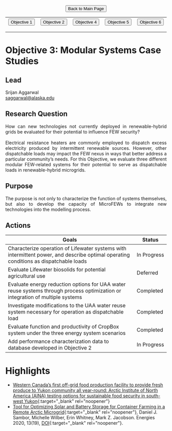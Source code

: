 <form action="https://mjc55.github.io/MicroFEWs_Legacy/" align="center" style="bold">
<input type="submit" value="Back to Main Page" />
</form>


<p align="center" text-align="center"><table style="border-collapse: collapse; border: none;">
  <tr width="100%" style="border: none;">
    <th width="400" style="border: none;"> <form action="https://mjc55.github.io/MicroFEWs_Legacy/Objectives/Objective_1" align="center"><input type="submit" value="Objective 1" /></form> </th>
    <th width="400" style="border: none;"> <form action="https://mjc55.github.io/MicroFEWs_Legacy/Objectives/Objective_2" align="center"><input type="submit" value="Objective 2" /></form>  </th>
    <th width="400" style="border: none;"> <form action="https://mjc55.github.io/MicroFEWs_Legacy/Objectives/Objective_4" align="center"><input type="submit" value="Objective 4" /></form> </th>
    <th width="400" style="border: none;"> <form action="https://mjc55.github.io/MicroFEWs_Legacy/Objectives/Objective_5" align="center"><input type="submit" value="Objective 5" /></form> </th>
    <th width="400" style="border: none;"> <form action="https://mjc55.github.io/MicroFEWs_Legacy/Objectives/Objective_6" align="center"><input type="submit" value="Objective 6" /></form> </th>
  </tr>
</table></p>



# Objective 3: Modular Systems Case Studies

## Lead
Srijan Aggarwal <br/>
saggarwal@alaska.edu

## Research Question
<div style="text-align: justify"> 
How can new technologies not currently deployed in renewable-hybrid grids be evaluated for their potential to influence FEW security?
  <br> <br>
Electrical resistance heaters are commonly employed to dispatch excess electricity produced by intermittent renewable sources. 
However, other dispatchable loads may impact the FEW nexus in ways that better address a particular community’s needs. For this Objective, 
we evaluate three different modular FEW-related systems for their potential to serve as dispatchable loads in renewable-hybrid microgrids.
</div>
 
## Purpose
 
<div style="text-align: justify"> 
The purpose is not only to characterize the function of systems themselves, but also to develop the capacity of MicroFEWs to integrate new 
technologies into the modelling process.
</div>
 
## Actions
 
<div style="text-align: justify"> 
  
</div>


| Goals | Status |
|---   |---  |
| Characterize operation of Lifewater systems with intermittent power, and describe optimal operating conditions as dispatchable loads	| In&nbsp;Progress |
| Evaluate Lifewater biosolids for potential agricultural use	| Deferred |
| Evaluate energy reduction options for UAA water reuse systems through process optimization or integration of multiple systems	| Completed |
| Investigate modifications to the UAA water reuse system necessary for operation as dispatchable load	| Completed |
| Evaluate function and productivity of CropBox system under the three energy system scenarios	| Completed |
| Add performance characterization data to database developed in Objective 2	| In&nbsp;Progress |


# Highlights

* [Western Canada’s first off-grid food production facility to provide fresh produce to Yukon community all year-round: Arctic Institute of North America (AINA) testing options for sustainable food security in south-west Yukon](nr_aina_food-production.pdf){:target="_blank" rel="noopener"}
* [Tool for Optimizing Solar and Battery Storage for Container Farming in a Remote Arctic Microgrid](solar_battery_storage_container_farming_in_remote_arctic_microgrid.pdf){:target="_blank" rel="noopener"}, Daniel J. Sambor, Michelle Wilber, Erin Whitney, Mark Z. Jacobson.  Energies 2020, 13(19), [DOI](https://doi.org/10.3390/en13195143){:target="_blank" rel="noopener"}.  
